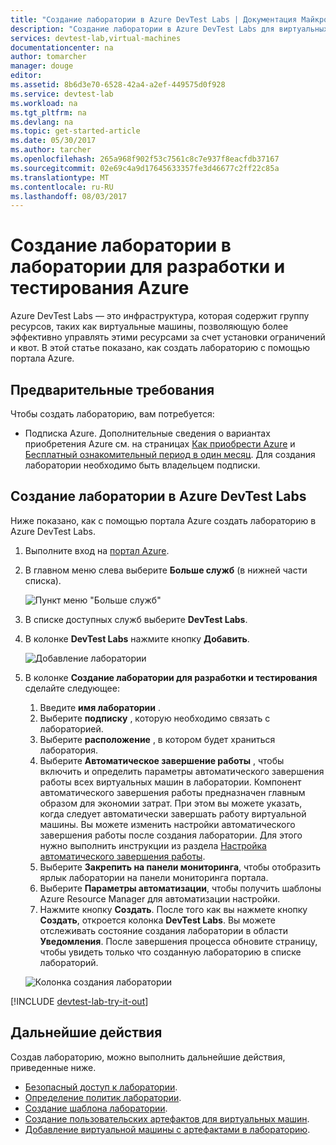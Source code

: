 ```yaml
---
title: "Создание лаборатории в Azure DevTest Labs | Документация Майкрософт"
description: "Создание лаборатории в Azure DevTest Labs для виртуальных машин"
services: devtest-lab,virtual-machines
documentationcenter: na
author: tomarcher
manager: douge
editor: 
ms.assetid: 8b6d3e70-6528-42a4-a2ef-449575d0f928
ms.service: devtest-lab
ms.workload: na
ms.tgt_pltfrm: na
ms.devlang: na
ms.topic: get-started-article
ms.date: 05/30/2017
ms.author: tarcher
ms.openlocfilehash: 265a968f902f53c7561c8c7e937f8eacfdb37167
ms.sourcegitcommit: 02e69c4a9d17645633357fe3d46677c2ff22c85a
ms.translationtype: MT
ms.contentlocale: ru-RU
ms.lasthandoff: 08/03/2017
---
```

# <a name="create-a-lab-in-azure-devtest-labs"></a>Создание лаборатории в лаборатории для разработки и тестирования Azure
Azure DevTest Labs — это инфраструктура, которая содержит группу ресурсов, таких как виртуальные машины, позволяющую более эффективно управлять этими ресурсами за счет установки ограничений и квот. В этой статье показано, как создать лабораторию с помощью портала Azure.

## <a name="prerequisites"></a>Предварительные требования
Чтобы создать лабораторию, вам потребуется:

* Подписка Azure. Дополнительные сведения о вариантах приобретения Azure см. на страницах [Как приобрести Azure](https://azure.microsoft.com/pricing/purchase-options/) и [Бесплатный ознакомительный период в один месяц](https://azure.microsoft.com/pricing/free-trial/). Для создания лаборатории необходимо быть владельцем подписки.

## <a name="steps-to-create-a-lab-in-azure-devtest-labs"></a>Создание лаборатории в Azure DevTest Labs
Ниже показано, как с помощью портала Azure создать лабораторию в Azure DevTest Labs. 

1. Выполните вход на [портал Azure](http://go.microsoft.com/fwlink/p/?LinkID=525040).
1. В главном меню слева выберите **Больше служб** (в нижней части списка).

    ![Пункт меню "Больше служб"](./media/devtest-lab-create-lab/more-services-menu-option.png)

1. В списке доступных служб выберите **DevTest Labs**.
1. В колонке **DevTest Labs** нажмите кнопку **Добавить**.
   
    ![Добавление лаборатории](./media/devtest-lab-create-lab/add-lab-button.png)

1. В колонке **Создание лаборатории для разработки и тестирования** сделайте следующее:
   
    1. Введите **имя лаборатории** .
    2. Выберите **подписку** , которую необходимо связать с лабораторией.
    3. Выберите **расположение** , в котором будет храниться лаборатория.
    4. Выберите **Автоматическое завершение работы** , чтобы включить и определить параметры автоматического завершения работы всех виртуальных машин в лаборатории. Компонент автоматического завершения работы предназначен главным образом для экономии затрат. При этом вы можете указать, когда следует автоматически завершать работу виртуальной машины. Вы можете изменить настройки автоматического завершения работы после создания лаборатории. Для этого нужно выполнить инструкции из раздела [Настройка автоматического завершения работы](./devtest-lab-set-lab-policy.md#set-auto-shutdown).
    5. Выберите **Закрепить на панели мониторинга**, чтобы отобразить ярлык лаборатории на панели мониторинга портала.
    6. Выберите **Параметры автоматизации**, чтобы получить шаблоны Azure Resource Manager для автоматизации настройки. 
    7. Нажмите кнопку **Создать**. После того как вы нажмете кнопку **Создать**, откроется колонка **DevTest Labs**. Вы можете отслеживать состояние создания лаборатории в области **Уведомления**. После завершения процесса обновите страницу, чтобы увидеть только что созданную лабораторию в списке лабораторий.  
    
    ![Колонка создания лаборатории](./media/devtest-lab-create-lab/create-devtestlab-blade.png)

[!INCLUDE [devtest-lab-try-it-out](../../includes/devtest-lab-try-it-out.md)]

## <a name="next-steps"></a>Дальнейшие действия
Создав лабораторию, можно выполнить дальнейшие действия, приведенные ниже.

* [Безопасный доступ к лаборатории](devtest-lab-add-devtest-user.md).
* [Определение политик лаборатории](devtest-lab-set-lab-policy.md).
* [Создание шаблона лаборатории](devtest-lab-create-template.md).
* [Создание пользовательских артефактов для виртуальных машин](devtest-lab-artifact-author.md).
* [Добавление виртуальной машины с артефактами в лабораторию](https://azure.microsoft.com/resources/videos/how-to-create-vms-with-artifacts-in-a-devtest-lab/).

